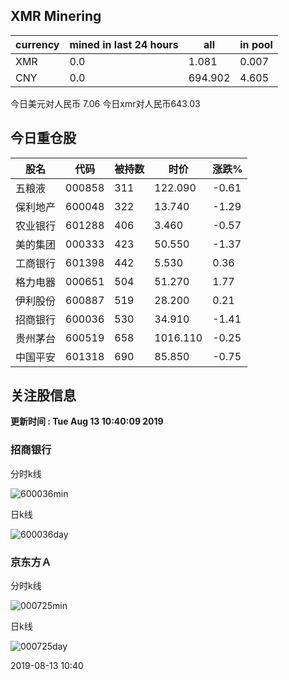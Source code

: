 ## XMR Minering

|currency|mined in last 24 hours|all|in pool|
|---|---|---|---|
|XMR|0.0|1.081|0.007|
|CNY|0.0|694.902|4.605|

今日美元对人民币 7.06	今日xmr对人民币643.03


## 今日重仓股 

|股名|代码|被持数|时价|涨跌%|
|---|---|---|---|---|
|五粮液|000858|311|122.090|-0.61|
|保利地产|600048|322|13.740|-1.29|
|农业银行|601288|406|3.460|-0.57|
|美的集团|000333|423|50.550|-1.37|
|工商银行|601398|442|5.530|0.36|
|格力电器|000651|504|51.270|1.77|
|伊利股份|600887|519|28.200|0.21|
|招商银行|600036|530|34.910|-1.41|
|贵州茅台|600519|658|1016.110|-0.25|
|中国平安|601318|690|85.850|-0.75|

## 关注股信息
**更新时间 : Tue Aug 13 10:40:09 2019**
### 招商银行 
分时k线

![600036min](http://image.sinajs.cn/newchart/min/n/sh600036.gif)

日k线

![600036day](http://image.sinajs.cn/newchart/daily/n/sh600036.gif)

### 京东方Ａ 
分时k线

![000725min](http://image.sinajs.cn/newchart/min/n/sz000725.gif)

日k线

![000725day](http://image.sinajs.cn/newchart/daily/n/sz000725.gif)

2019-08-13 10:40